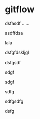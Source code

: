 # gitflow
dsfasdf
..
...

asdffdsa


lala


dsfgfdskljgl



dsfgsdf



sdgf


sdgf

sdfg

sdfgsdfg



dsfg
